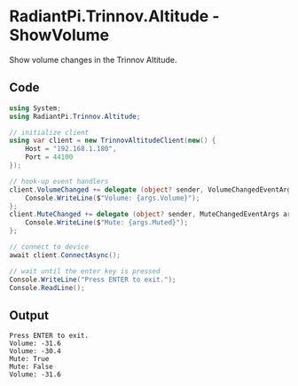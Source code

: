 # RadiantPi.Trinnov.Altitude - ShowVolume

Show volume changes in the Trinnov Altitude.

## Code
```csharp
using System;
using RadiantPi.Trinnov.Altitude;

// initialize client
using var client = new TrinnovAltitudeClient(new() {
    Host = "192.168.1.180",
    Port = 44100
});

// hook-up event handlers
client.VolumeChanged += delegate (object? sender, VolumeChangedEventArgs args) {
    Console.WriteLine($"Volume: {args.Volume}");
};
client.MuteChanged += delegate (object? sender, MuteChangedEventArgs args) {
    Console.WriteLine($"Mute: {args.Muted}");
};

// connect to device
await client.ConnectAsync();

// wait until the enter key is pressed
Console.WriteLine("Press ENTER to exit.");
Console.ReadLine();
```

## Output

```
Press ENTER to exit.
Volume: -31.6
Volume: -30.4
Mute: True
Mute: False
Volume: -31.6
```